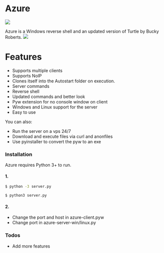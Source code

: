 # Azure
![](https://cdn.discordapp.com/attachments/766624895739625502/776378052514283560/az.png)

Azure is a Windows reverse shell and an updated version of Turtle by Bucky Roberts.
![](https://cdn.discordapp.com/attachments/766624895739625502/776737353825779712/unknown.png)
# Features

  - Supports multiple clients
  - Supports NoIP
  - Clones itself into the Autostart folder on execution.
  - Server commands
  - Reverse shell
  - Updated commands and better look
  - Pyw extension for no console window on client
  - Windows and Linux support for the server
  - Easy to use


You can also:
  - Run the server on a vps 24/7
  - Download and execute files via curl and anonfiles
  - Use pyinstaller to convert the pyw to an exe


### Installation

Azure requires Python 3+ to run.
#### 1.
```sh
$ python -3 server.py
```
```sh
$ python3 server.py
```
#### 2.
- Change the port and host in azure-client.pyw
- Change port in azure-server-win/linux.py

### Todos

 - Add more features


